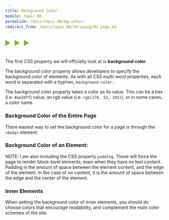 ```yaml
---
title: Background Color
module: topic-08
permalink: /docs/topic-08/bg-color/
redirect_from: /docs/topic-08/10-using/01-page.md
---
```


<img src="./../../../img/arrow-divider.svg" style="width: 75px; border: none; margin: 0px 0 20px 0" />

The first CSS property we will officially look at is **background color**.

The background color property allows developers to specify the background color of elements. As with all CSS multi-word properties, each word is separated with a hyphen, `background-color:`.

The background color property takes a color as its value. This can be a hex (i.e. `#ae34ff`) value, an rgb value (i.e. `rgb(174, 52, 245)`), or in some cases, a color name.


### Background Color of the Entire Page

There easiest way to set the background color for a page is through the <code>&lt;body&gt;</code> element.</p>


<div class="codepen-embed">
  <p data-height="400" data-theme-id="30567" data-slug-hash="RMYMgg" data-default-tab="html,result" data-user="Media-Ed-Online" data-embed-version="2" data-pen-title="[Topic-07] Background Color, Pt. 1" class="codepen"></p>
</div>


### Background Color of an Element:

<span class="label label-info">NOTE:</span> I am also including the CSS property `padding`. These will force the page to render block-level elements, even when they have no text content. Padding is the amount of space between the element content, and the edge of the element. In the case of no content, it is the amount of space between the edge and the center of the element.


<div class="codepen-embed">
  <p data-height="400" data-theme-id="30567" data-slug-hash="RMYMGV" data-default-tab="css,result" data-user="Media-Ed-Online" data-embed-version="2" data-pen-title="[Topic-07] Background Color, Pt. 2" class="codepen"></p>
</div>


### Inner Elements

When setting the background color of inner elements, you should do choose colors that encourage readability, and complement the main color schemes of the site.

<div class="codepen-embed">
  <p data-height="400" data-theme-id="30567" data-slug-hash="oqPyNJ" data-default-tab="css,result" data-user="Media-Ed-Online" data-embed-version="2" data-pen-title="[Topic-07] Background Color" class="codepen"></p>
</div>
